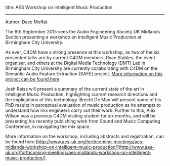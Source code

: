 title: AES Workshop on Intelligent Music Production

-------------------

Author: Dave Moffat

The 8th September 2015 sees the Audio Engineering Society UK Midlands Section presenting a workshop on Intelligent Music Production at Birmingham City University.

As ever, C4DM have a strong presence at this workshop, as two of the six presented talks are by current C4DM members. Ryan Stables, the event organiser, and others at the Digital Media Technology (DMT) Lab in Birmingham City University are currently collaborating with C4DM on the Semantic Audio Feature Extraction (SAFE) project. [More information on this project can be found here](http://www.terasoft.com.tw/conf/ismir2014/LBD/LBD15.pdf)

Josh Reiss will present a summary of the current state of the art in Intelligent Music Production, highlighting current research directions and the implications of this technology. Brecht De Man will present some of his PhD results in perceptual evaluation of music production as he attempts to understand how mix engineers carry out their work. Further to this, Alex Wilson was a previous C4DM visiting student for six months, and will be presenting his recently publishing work from Sound and Music Computing Conference, in navigating the mix space.

More information on the workshop, including abstracts and registration, can be found here [http://www.aes-uk.org/forthcoming-meetings/aes-midlands-workshop-on-intelligent-music-production/](http://www.aes-uk.org/forthcoming-meetings/aes-midlands-workshop-on-intelligent-music-production/).

